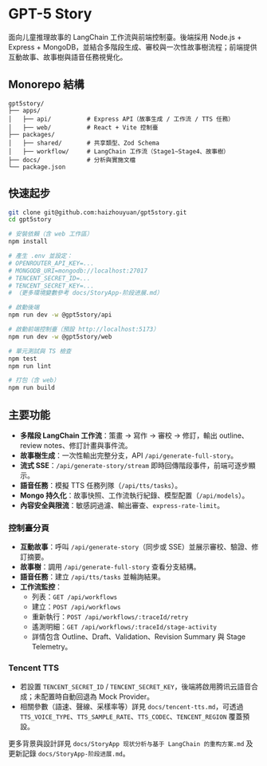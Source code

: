 # GPT-5 Story

面向儿童推理故事的 LangChain 工作流與前端控制臺。後端採用 Node.js + Express + MongoDB，並結合多階段生成、審校與一次性故事樹流程；前端提供互動故事、故事樹與語音任務視覺化。

## Monorepo 結構

```
gpt5story/
├── apps/
│   ├── api/          # Express API（故事生成 / 工作流 / TTS 任務）
│   ├── web/          # React + Vite 控制臺
├── packages/
│   ├── shared/       # 共享類型、Zod Schema
│   ├── workflow/     # LangChain 工作流（Stage1~Stage4、故事樹）
├── docs/             # 分析與實施文檔
└── package.json
```

## 快速起步

```bash
git clone git@github.com:haizhouyuan/gpt5story.git
cd gpt5story

# 安裝依賴（含 web 工作區）
npm install

# 產生 .env 並設定：
# OPENROUTER_API_KEY=...
# MONGODB_URI=mongodb://localhost:27017
# TENCENT_SECRET_ID=...
# TENCENT_SECRET_KEY=...
# （更多環境變數參考 docs/StoryApp-阶段进展.md）

# 啟動後端
npm run dev -w @gpt5story/api

# 啟動前端控制臺（預設 http://localhost:5173）
npm run dev -w @gpt5story/web

# 單元測試與 TS 檢查
npm test
npm run lint

# 打包（含 web）
npm run build
```

## 主要功能

- **多階段 LangChain 工作流**：策畫 → 寫作 → 審校 → 修訂，輸出 outline、review notes、修訂計畫與事件流。
- **故事樹生成**：一次性輸出完整分支，API `/api/generate-full-story`。
- **流式 SSE**：`/api/generate-story/stream` 即時回傳階段事件，前端可逐步顯示。
- **語音任務**：模擬 TTS 任務列隊（`/api/tts/tasks`）。
- **Mongo 持久化**：故事快照、工作流執行紀錄、模型配置（`/api/models`）。
- **內容安全與限流**：敏感詞過濾、輸出審查、`express-rate-limit`。

### 控制臺分頁

- **互動故事**：呼叫 `/api/generate-story`（同步或 SSE）並展示審校、驗證、修訂摘要。
- **故事樹**：調用 `/api/generate-full-story` 查看分支結構。
- **語音任務**：建立 `/api/tts/tasks` 並輪詢結果。
- **工作流監控**：
  - 列表：`GET /api/workflows`
  - 建立：`POST /api/workflows`
  - 重新執行：`POST /api/workflows/:traceId/retry`
  - 遙測明細：`GET /api/workflows/:traceId/stage-activity`
  - 詳情包含 Outline、Draft、Validation、Revision Summary 與 Stage Telemetry。

### Tencent TTS

- 若設置 `TENCENT_SECRET_ID` / `TENCENT_SECRET_KEY`，後端將啟用腾讯云語音合成；未配置時自動回退為 Mock Provider。
- 相關參數（語速、聲線、采樣率等）詳見 `docs/tencent-tts.md`，可透過 `TTS_VOICE_TYPE`、`TTS_SAMPLE_RATE`、`TTS_CODEC`、`TENCENT_REGION` 覆蓋預設。

更多背景與設計詳見 `docs/StoryApp 现状分析与基于 LangChain 的重构方案.md` 及更新記錄 `docs/StoryApp-阶段进展.md`。
